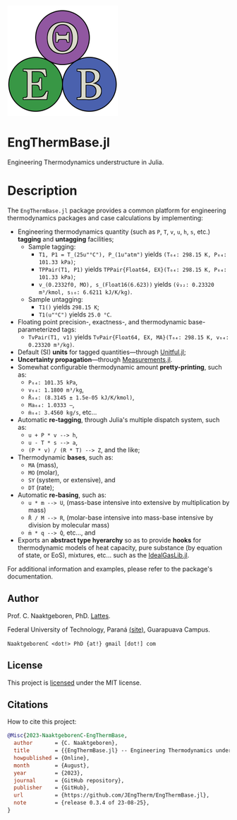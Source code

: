 ![EngThermBase](https://github.com/JEngTherm/EngThermBase.jl/blob/master/docs/src/assets/logo-036.png?raw=true)

# EngThermBase.jl

Engineering Thermodynamics understructure in Julia.


# Description

The `EngThermBase.jl` package provides a common platform for engineering thermodynamics packages
and case calculations by implementing:

- Engineering thermodynamics quantity (such as `P`, `T`, `v`, `u`, `h`, `s`, etc.) **tagging**
  and **untagging** facilities;
    - Sample tagging:
        - `T1, P1 = T_(25u"°C"), P_(1u"atm")` yields `(T₆₄: 298.15 K, P₆₄: 101.33 kPa)`;
        - `TPPair(T1, P1)` yields `TPPair{Float64, EX}(T₆₄: 298.15 K, P₆₄: 101.33 kPa)`;
        - `v_(0.2332f0, MO), s_(Float16(6.623))` yields `(v̄₃₂: 0.23320 m³/kmol, s₁₆: 6.6211 kJ/K/kg)`.
    - Sample untagging:
        - `T1()` yields `298.15 K`;
        - `T1(u"°C")` yields `25.0 °C`.
- Floating point precision-, exactness-, and thermodynamic base- parameterized tags:
    - `TvPair(T1, v1)` yields `TvPair{Float64, EX, MA}(T₆₄: 298.15 K, v₆₄: 0.23320 m³/kg)`.
- Default (SI) **units** for tagged quantities—through
  [Unitful.jl](https://github.com/PainterQubits/Unitful.jl);
- **Uncertainty propagation**—through
  [Measurements.jl](https://github.com/JuliaPhysics/Measurements.jl).
- Somewhat configurable thermodynamic amount **pretty-printing**, such as:
    - `P₆₄: 101.35 kPa`,
    - `v₆₄: 1.1800 m³/kg`,
    - `R̄₆₄: (8.3145 ± 1.5e-05 kJ/K/kmol)`,
    - `Ma₆₄: 1.0333 –`,
    - `ṁ₆₄: 3.4560 kg/s`, etc...
- Automatic **re-tagging**, through Julia's multiple dispatch system, such as:
    - `u + P * v --> h`,
    - `u - T * s --> a`,
    - `(P * v) / (R * T) --> Z`, and the like;
- Thermodynamic **bases**, such as:
    - `MA` (mass),
    - `MO` (molar),
    - `SY` (system, or extensive), and
    - `DT` (rate);
- Automatic **re-basing**, such as:
    - `u * m --> U`, (mass-base intensive into extensive by multiplication by mass)
    - `R̄ / M --> R`, (molar-base intensive into mass-base intensive by division by molecular
      mass)
    - `ṁ * q --> Q̇`, etc..., and
- Exports an **abstract type hyerarchy** so as to provide **hooks** for thermodynamic models of
  heat capacity, pure substance (by equation of state, or EoS), mixtures, etc... such as the
  [IdealGasLib.jl](https://github.com/JEngTherm/IdealGasLib.jl).

For additional information and examples, please refer to the package's documentation.

## Author

Prof. C. Naaktgeboren, PhD. [Lattes](http://lattes.cnpq.br/8621139258082919).

Federal University of Technology, Paraná
[(site)](http://portal.utfpr.edu.br/english), Guarapuava Campus.

`NaaktgeborenC <dot!> PhD {at!} gmail [dot!] com`

## License

This project is [licensed](https://github.com/JEngTherm/EngThermBase.jl/blob/master/LICENSE)
under the MIT license.

## Citations

How to cite this project:

```bibtex
@Misc{2023-NaaktgeborenC-EngThermBase,
  author       = {C. Naaktgeboren},
  title        = {{EngThermBase.jl} -- Engineering Thermodynamics understructure in Julia},
  howpublished = {Online},
  month        = {August},
  year         = {2023},
  journal      = {GitHub repository},
  publisher    = {GitHub},
  url          = {https://github.com/JEngTherm/EngThermBase.jl},
  note         = {release 0.3.4 of 23-08-25},
}
```


